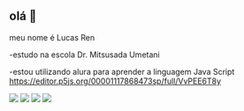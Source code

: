 ## olá 👋

meu nome é Lucas Ren

-estudo na escola Dr. Mitsusada Umetani


-estou utilizando alura para aprender a linguagem Java Script
https://editor.p5js.org/00001117868473sp/full/VvPEE6T8y

![](https://media.tenor.com/TpH8Yp2QsBQAAAAi/one-piece-monkey-d-luffy.gif)
![](https://media1.tenor.com/m/5Gunt7mnOzAAAAAC/chopper-dance-one-piece.gif)
![](https://media1.tenor.com/m/H4IRhFj2vToAAAAd/bon-clay-one-piece.gif)
![](https://media1.tenor.com/m/TPC6oC3-kIMAAAAC/dancing-brazilian-meme.gif)
